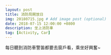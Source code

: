 ```yaml
---
layout: post
title: 消防局開放日
img: 20180715.jpg # Add image post (optional)
date: 2018-07-15 12:00:00 +0800
description: 坐上消防車
tag: [Activity, Car]
---
```

每日聽到消防車警笛都要去窗戶看，乘坐好興奮~
